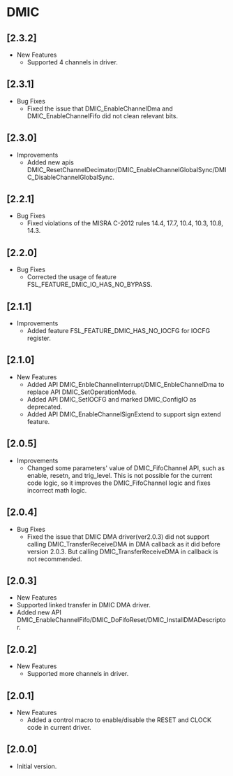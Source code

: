 # DMIC

## [2.3.2]

- New Features
  - Supported 4 channels in driver.

## [2.3.1]

- Bug Fixes
  - Fixed the issue that DMIC_EnableChannelDma and DMIC_EnableChannelFifo did not clean relevant bits.

## [2.3.0]

- Improvements
  - Added new apis DMIC_ResetChannelDecimator/DMIC_EnableChannelGlobalSync/DMIC_DisableChannelGlobalSync.

## [2.2.1]

- Bug Fixes
  - Fixed violations of the MISRA C-2012 rules 14.4, 17.7, 10.4, 10.3, 10.8, 14.3.

## [2.2.0]

- Bug Fixes
  - Corrected the usage of feature FSL_FEATURE_DMIC_IO_HAS_NO_BYPASS.

## [2.1.1]

- Improvements
  - Added feature FSL_FEATURE_DMIC_HAS_NO_IOCFG for IOCFG register.

## [2.1.0]

- New Features
  - Added API DMIC_EnbleChannelInterrupt/DMIC_EnbleChannelDma to replace API DMIC_SetOperationMode.
  - Added API DMIC_SetIOCFG and marked DMIC_ConfigIO as deprecated.
  - Added API DMIC_EnableChannelSignExtend to support sign extend feature.

## [2.0.5]

- Improvements
  - Changed some parameters' value of DMIC_FifoChannel API, such as enable, resetn, and trig_level. This is
    not possible for the current code logic, so it improves the DMIC_FifoChannel logic and fixes incorrect math logic.

## [2.0.4]

- Bug Fixes
  - Fixed the issue that DMIC DMA driver(ver2.0.3) did not support calling DMIC_TransferReceiveDMA in DMA
    callback as it did before version 2.0.3. But calling DMIC_TransferReceiveDMA in callback is not recommended.

## [2.0.3]

- New Features
- Supported linked transfer in DMIC DMA driver.
- Added new API DMIC_EnableChannelFifo/DMIC_DoFifoReset/DMIC_InstallDMADescriptor.

## [2.0.2]

- New Features
  - Supported more channels in driver.

## [2.0.1]

- New Features
  - Added a control macro to enable/disable the RESET and CLOCK code in current driver.

## [2.0.0]

- Initial version.
